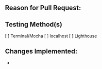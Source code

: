 ## Reason for Pull Request:

## Testing Method(s)
[ ] Terminal/Mocha
[ ] localhost
[ ] Lighthouse

## Changes Implemented:
- 
